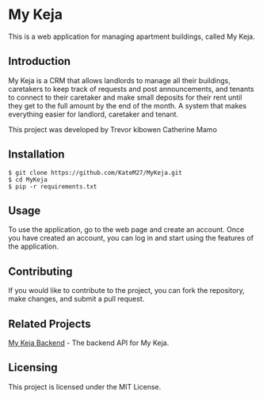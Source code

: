 # My Keja

This is a web application for managing apartment buildings, called My Keja.

## Introduction

My Keja is a CRM that allows landlords to manage all their buildings, caretakers to keep track of requests and post announcements, and tenants to connect to their caretaker and make small deposits for their rent until they get to the full amount by the end of the month. A system that makes everything easier for landlord, caretaker and tenant.

<!-- [Here](https://my-keja.herokuapp.com/) is the link to the deployed site.

[Here](https://www.example.com/my-keja) is the link to the final project blog article.
 -->

This project was developed by 
Trevor kibowen
Catherine Mamo 

## Installation

    $ git clone https://github.com/KateM27/MyKeja.git
    $ cd MyKeja
    $ pip -r requirements.txt

## Usage

To use the application, go to the web page and create an account. Once you have created an account, you can log in and start using the features of the application.

## Contributing

If you would like to contribute to the project, you can fork the repository, make changes, and submit a pull request.

## Related Projects

[My Keja Backend](https://github.com/my-keja/backend) - The backend API for My Keja.

## Licensing

This project is licensed under the MIT License.


